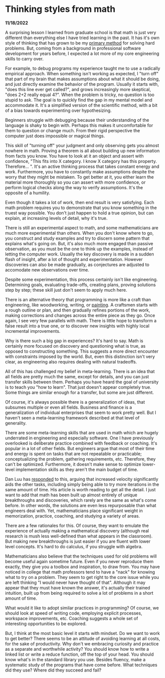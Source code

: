 Thinking styles from math
==========================

**11/18/2022**

A surprising lesson I learned from graduate school is that math is just very different than everything else I have tried learning in the past.
It has it's own style of thinking that has grown to be my [primary method](/think-in-math/) for solving hard problems. 
But, coming from a background in professional software development for years before, I expected a lot more of my core engineering skills to carry over.

For example, to debug programs my experience  taught me to use a radically empirical approach.
When something isn't working as expected, I "turn off" that part of my brain that makes assumptions about what it should be doing, and just directly examine the behavior of the program.
Usually it starts with, "does this line ever get called?", and grows increasingly more skeptical, "does 2+2 really equal 4?".
When the problem is tricky, no question is too stupid to ask.
The goal is to quickly find the gap in my mental model and accommodate it.
It's a simplified version of the scientific method, with a bit of a bias towards experimenting over hypothesizing.

Beginners struggle with debugging because their understanding of the language is shaky to begin with.
Perhaps this makes it  uncomfortable for them to question or change much.
From their rigid perspective the computer just does impossible or magical things.

This skill of "turning off" your judgment and only observing gets you almost nowhere in math.
Proving a theorem is all about building up new information from facts you know.
You have to look at it an object and assert with confidence, "This fits into X category. I know X category has this property. Therefore... ".
It's an active thinking process that takes constant energy and work.
Furthermore, you have to constantly make assumptions despite the worry that they might be mistaken.
To get better at it, you either learn the material more thoroughly so you can assert with more confidence,
or perform logical checks along the way to verify assumptions.
It's the opposite of a humility.

Even though it takes a lot of work, then end result is very satisfying.
Each math problem requires you to demonstrate that you know something in the truest way possible.
You don't just happen to hold a true opinion, but can explain, at increasing levels of detail, why it's true.

There is still an experimental aspect to math, and some mathematicians are much more experimental than others.
When you don't know where to go, you construct and study examples and try to discern some pattern that explains what's going on.
But, it's also much more engaged than passive observation, as you must be the one to think up the examples, instead of letting the computer work.
Usually the key discovery is made in a sudden flash of insight, after a lot of thought and experimentation.
However discoveries can also be made gradually, as conjectures are adjusted to accomodate new observations over time.

Despite some experimentation, this process certainly isn't like engineering.
Determining goals, evaluating trade-offs, creating plans, proving solutions step by step; these skill just don't seem to apply much here.

There is an alternative theory that programming is more like a craft than engineering, like woodworking, writing, or [painting](http://www.paulgraham.com/hp.html).
A craftsmen starts with a rough outline or plan, and then gradually refines portions of the work, making corrections and changes across the entire piece as they go.
Once again, I see very few parallels with math.
There is little hope to transform a false result into a true one, or to discover new insights with highly local incremental improvements.

Why is there such a big gap in experiences?
It's hard to say.
Math is certainly more focused on discovery and questioning what is true, as opposed to constructing something.
This suggests a more direct encounter with constraints imposed by the world.
But, even this distinction isn't very clear, as engineering also requires dealing with natural tradeoffs. 

All of this has challenged my belief in meta-learning.
There is an idea that all fields are pretty much the same, except for details, and you can just transfer skills between them.
Perhaps you have heard the goal of university is to teach you "how to learn".
That just doesn't appear completely true.
Some things are similar enough for a transfer, but some are just different.

Of course, it's always possible there is a generalization of ideas, that subsumes multiple or even all fields.
Business and finance is a generalization of individual enterprises that seem to work pretty well.
But I haven't seen a meta-learning framework described at that level of generality.

There are some meta-learning skills that are used in math which are hugely underrated in engineering and especially software.
One I have previously overlooked is deliberate practice combined with feedback or coaching.
It's popular in a lot of other fields.
But engineers argue that most of their time and energy is spent on tasks that are not repeatable or practicable; conceptualizing the problem, gathering requirements, etc. 
Therefore, they can't be optimized.
Furthermore, it doesn't make sense to optimize lower-level implementation skills as they aren't the main budget of time.

Dan Luu has [responded](https://danluu.com/productivity-velocity/) to this, arguing that increased velocity significantly aids the other tasks, including simply being able to try more iterations in the same amount of time.
His article is worth reading to get all the detail.
I just want to add that math has been built up almost entirely of unique breakthroughs and discoveries, which rarely are the same as what's come before.
In other words, the solutions are even less repurposable than what engineers deal with.
Yet, mathematicians place significant weight in memorization, practice, coaching, and studying a variety of areas.

There are a few rationales for this.
Of course, they want to emulate the experience of actually making a mathematical discovery (although real research is mush less well-defined than what appears in the classroom).
But making new breakthroughs is just easier if you are fluent with lower level concepts.
It's hard to do calculus, if you struggle with algebra.

Mathematicians also believe that the techniques used for old problems will become useful again sometime future.
Even if you  never reproduce them exactly, they give you a toolbox and inspiration, to draw from. 
You may have noticed in college that math professors tend to have a "nack" for knowing what to try on a problem.
They seem to get right to the core issue while you are left thinking "I would never have thought of that".
Although it may appear that they must have known the answer, it's actually their trained intuition, built up from being required to solve a lot of problems in a short amount of time.

What would it like to adopt similar practices in programming?
Of course, we should look at speed of writing code, employing explicit processes, workspace improvements, etc.
Coaching suggests a whole set of interesting opportunities to be explored.

But, I think at the most basic level it starts with mindset.
Do we want to work to get better?
There seems to be an attitude of avoiding learning at all costs, for the sake of productivity.
Why don't we embracing curiosity and practice as a separate and worthwhile activity?
You should know how to write a linked list or write a reduce function, off the top of your head.
You should know what's in the standard library you use.
Besides fluency, make a systematic study of the programs that have come before.
What techniques did they use?
Where did they succeed and fail?



